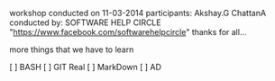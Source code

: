 workshop conducted on 11-03-2014
participants: Akshay.G ChattanA
conducted by: SOFTWARE HELP CIRCLE "https://www.facebook.com/softwarehelpcircle"
thanks for all...


more things that we have to learn

[ ] BASH
[ ] GIT Real
[ ] MarkDown
[ ] AD
